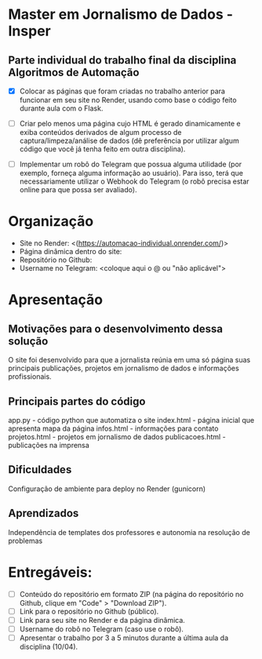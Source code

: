 # Master em Jornalismo de Dados - Insper
## Parte individual do trabalho final da disciplina Algoritmos de Automação

- [x] Colocar as páginas que foram criadas no trabalho anterior para funcionar em seu site no Render, usando como base o código feito durante aula com o Flask.
- [ ] Criar pelo menos uma página cujo HTML é gerado dinamicamente e exiba conteúdos derivados de algum processo de captura/limpeza/análise de dados (dê preferência por utilizar algum código que você já tenha feito em outra disciplina).
- [ ] Implementar um robô do Telegram que possua alguma utilidade (por exemplo, forneça alguma informação ao usuário). Para isso, terá que necessariamente utilizar o Webhook do Telegram (o robô precisa estar online para que possa ser avaliado).


# Organização

- Site no Render: <(https://automacao-individual.onrender.com/)>
- Página dinâmica dentro do site: <coloque aqui o link>
- Repositório no Github: <coloque aqui o link>
- Username no Telegram: <coloque aqui o @ ou "não aplicável">

# Apresentação

## Motivações para o desenvolvimento dessa solução
O site foi desenvolvido para que a jornalista reúnia em uma só página suas principais publicações, projetos em jornalismo de dados e informações profissionais.
## Principais partes do código

app.py - código python que automatiza o site
index.html - página inicial que apresenta mapa da página
infos.html - informações para contato
projetos.html - projetos em jornalismo de dados
publicacoes.html - publicações na imprensa

## Dificuldades
Configuração de ambiente para deploy no Render (gunicorn)

## Aprendizados
Independência de templates dos professores e autonomia na resolução de problemas

# Entregáveis:
- [ ] Conteúdo do repositório em formato ZIP (na página do repositório no Github, clique em "Code" > "Download ZIP").
- [ ] Link para o repositório no Github (público).
- [ ] Link para seu site no Render e da página dinâmica.
- [ ] Username do robô no Telegram (caso use o robô).
- [ ] Apresentar o trabalho por 3 a 5 minutos durante a última aula da disciplina (10/04).
